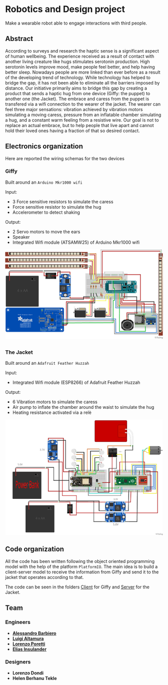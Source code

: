 # Robotics and Design project
Make a wearable robot able to engage interactions with third people.

## Abstract
According to surveys and research the haptic sense is a significant aspect of human wellbeing. The experience received as a result of contact with another living creature like hugs stimulates serotonin production. High serotonin levels improve mood, make people feel better, and help having better sleep. Nowadays people are more linked than ever before as a result of the developing trend of technology. While technology has helped to bridge the gap, it has not been able to eliminate all the barriers imposed by distance. Our initiative primarily aims to bridge this gap by creating a product that sends a haptic hug from one device (Giffy: the puppet) to another one (the Jacket). The embrace and caress from the puppet is transfered via a wifi connection to the wearer of the jacket. The wearer can feel three major sensations: vibration achieved by vibration motors simulating a moving caress, pressure from an inflatable chamber simulating a hug, and a constant warm feeling from a resistive wire. Our goal is not to replace an actual embrace, but to help people that live apart and cannot hold their loved ones having a fraction of that so desired contact.

## Electronics organization
Here are reported the wiring schemas for the two devices
### __Giffy__
Built around an `Arduino Mkr1000 wifi`

Input:
- 3 Force sensitive resistors to simulate the caress
- Force sensitive resistor to simulate the hug
- Accelerometer to detect shaking

Output:
- 2 Servo motors to move the ears
- Speaker
- Integrated Wifi module (ATSAMW25) of Arduino Mkr1000 wifi

<img src="Documentation/Client_wiring.png" />

##

### __The Jacket__
Built around an `Adafruit Feather Huzzah`

Input:
- Integrated Wifi module (ESP8266) of Adafruit Feather Huzzah 

Output:
- 6 Vibration motors to simulate the caress
- Air pump to inflate the chamber around the waist to simulate the hug
- Heating resistance activated via a relè

<img src="Documentation/Server_wiring.png" />

## Code organization
All the code has been written following the object oriented programming model with the help of the platform `PlatformIO`.
The main idea is to build a client-server model to receive the information from Giffy and send it to the jacket that operates according to that.

The code can be seen in the folders [Client](/Client/) for Giffy and [Server](/Server/) for the Jacket.

## Team
### Engineers

* [__Alessandro Barbiero__](https://github.com/AlessandroBarbiero)
* [__Luigi Altamura__](https://github.com/LuigiAltamura)
* [__Lorenzo Poretti__](https://github.com/lap98)
* [__Elias Insulander__](https://github.com/eliasinsulander)

### Designers

* __Lorenzo Dondi__
* __Helen Berhanu Tekle__